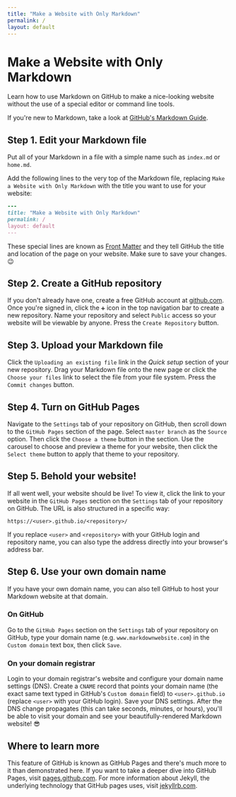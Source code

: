 ```yaml
---
title: "Make a Website with Only Markdown"
permalink: /
layout: default
---
```


# Make a Website with Only Markdown

Learn how to use Markdown on GitHub to make a nice-looking website without
the use of a special editor or command line tools.

If you're new to Markdown, take a look at
[GitHub's Markdown Guide](https://guides.github.com/features/mastering-markdown/).

## Step 1. Edit your Markdown file

Put all of your Markdown in a file with a simple name such as `index.md` or
`home.md`.

Add the following lines to the very top of the Markdown file, replacing
`Make a Website with Only Markdown` with the title you want to use for
your website:

``` ruby
---
title: "Make a Website with Only Markdown"
permalink: /
layout: default
---
```
These special lines are known as
[Front Matter](https://jekyllrb.com/docs/front-matter/) and they tell GitHub
the title and location of the page on your website.
Make sure to save your changes. 😉
## Step 2. Create a GitHub repository
If you don't already have one, create a free GitHub account at
[github.com](https://github.com).
Once you're signed in, click the `➕` icon in the top navigation bar to
create a new repository.
Name your repository and select `Public` access so your website will be
viewable by anyone.
Press the `Create Repository` button.
## Step 3. Upload your Markdown file
Click the `Uploading an existing file` link in the _Quick setup_ section of
your new repository.
Drag your Markdown file onto the new page or click the `Choose your files`
link to select the file from your file system.
Press the `Commit changes` button.
## Step 4. Turn on GitHub Pages
Navigate to the `Settings` tab of your repository on GitHub, then scroll
down to the `GitHub Pages` section of the page.
Select `master branch` as the `Source` option. Then click the `Choose a theme`
button in the section.
Use the carousel to choose and preview a theme for your website, then click the
`Select theme` button to apply that theme to your repository.
## Step 5. Behold your website!
If all went well, your website should be live!
To view it, click the link to your website in the `GitHub Pages` section on
the `Settings` tab of your repository on GitHub.
The URL is also structured in a specific way:
```
https://<user>.github.io/<repository>/
```
If you replace `<user>` and `<repository>` with your GitHub login and
repository name, you can also type the address directly into your
browser's address bar.
## Step 6. Use your own domain name
If you have your own domain name, you can also tell GitHub to host your
Markdown website at that domain.
### On GitHub
Go to the `GitHub Pages` section on the `Settings` tab of your repository on
GitHub, type your domain name (e.g. `www.markdownwebsite.com`) in the
`Custom domain` text box, then click `Save`.
### On your domain registrar
Login to your domain registrar's website and configure your domain name
settings (DNS).
Create a `CNAME` record that points your domain name (the exact same text
typed in GitHub's `Custom domain` field) to `<user>.github.io`
(replace `<user>` with your GitHub login).
Save your DNS settings.
After the DNS change propagates (this can take seconds, minutes, or hours),
you'll be able to visit your domain and see your beautifully-rendered
Markdown website! 😎
## Where to learn more
This feature of GitHub is known as GitHub Pages and there's much more to it
than demonstrated here.
If you want to take a deeper dive into GitHub Pages, visit
[pages.github.com](https://pages.github.com).
For more information about Jekyll, the underlying technology that GitHub pages
uses, visit [jekyllrb.com](https://jekyllrb.com/).